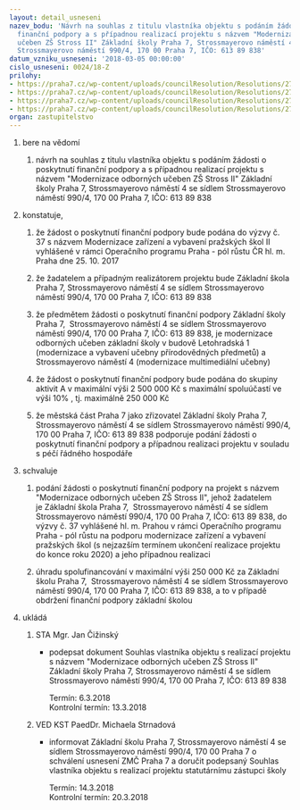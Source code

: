 ```yaml
---
layout: detail_usneseni
nazev_bodu: 'Návrh na souhlas z titulu vlastníka objektu s podáním žádosti o poskytnutí
  finanční podpory a s případnou realizací projektu s názvem "Modernizace odborných
  učeben ZŠ Stross II" Základní školy Praha 7, Strossmayerovo náměstí 4 se sídlem
  Strossmayerovo náměstí 990/4, 170 00 Praha 7, IČO: 613 89 838'
datum_vzniku_usneseni: '2018-03-05 00:00:00'
cislo_usneseni: 0024/18-Z
prilohy:
- https://praha7.cz/wp-content/uploads/councilResolution/Resolutions/27366/export/Duvodova_zprava~331243.docx
- https://praha7.cz/wp-content/uploads/councilResolution/Resolutions/27366/export/Souhlas_vlastnika_objektu~331242.docx
- https://praha7.cz/wp-content/uploads/councilResolution/Resolutions/27366/export/Usneseni_RMC_20_02_18~331241.pdf
- https://praha7.cz/wp-content/uploads/councilResolution/Resolutions/27366/export/export~332567.pdf
organ: zastupitelstvo
---
```

<ol class="urzList_view" id="urzList">
<li class="urzClass1" id=""><span name="1">bere na vědomí</span> 
<ol class="urzOlClass">
<li class="urzClass2" style="TEXT-ALIGN: left" id=""><span><p>návrh na souhlas z titulu vlastníka objektu s podáním žádosti o poskytnutí finanční podpory a s případnou realizací projektu s názvem "Modernizace odborných učeben ZŠ Stross II" Základní školy Praha 7, Strossmayerovo náměstí 4 se sídlem Strossmayerovo náměstí 990/4, 170 00 Praha 7, IČO: 613 89 838</p></span></li></ol></li>
<li class="urzClass1" id=""><span name="50">konstatuje,</span> 
<ol class="urzOlClass">
<li class="urzClass2" style="TEXT-ALIGN: left" id=""><span><p>že žádost o poskytnutí finanční podpory bude podána do výzvy č. 37 s názvem Modernizace zařízení a vybavení pražských škol II vyhlášené v rámci Operačního programu Praha - pól růstu ČR hl. m. Praha dne 25. 10. 2017 <br></p></span></li>
<li class="urzClass2" style="TEXT-ALIGN: left" id=""><span><p>že žadatelem a případným realizátorem projektu bude Základní škola Praha 7, Strossmayerovo náměstí 4 se sídlem Strossmayerovo náměstí 990/4, 170 00 Praha 7, IČO: 613 89 838<br></p></span></li>
<li class="urzClass2" style="TEXT-ALIGN: left" id=""><span><p>že předmětem žádosti o poskytnutí finanční podpory Základní školy Praha 7, &nbsp;Strossmayerovo náměstí 4 se sídlem Strossmayerovo náměstí 990/4, 170 00 Praha 7, IČO: 613 89 838, je modernizace odborných učeben základní školy v budově Letohradská 1 (modernizace a vybavení učebny přírodovědných předmetů) a Strossmayerovo náměstí 4 (modernizace multimediální učebny)<br></p></span></li>
<li class="urzClass2" style="TEXT-ALIGN: left" id=""><span><p>že žádost o poskytnutí finanční podpory bude podána do skupiny aktivit A v maximální výši 2 500 000 Kč s maximální spoluúčastí ve výši 10% , tj. maximálně 250 000 Kč</p></span></li>
<li class="urzClass2" style="TEXT-ALIGN: left" id=""><span><p>že městská část Praha 7 jako zřizovatel Základní školy Praha 7, Strossmayerovo náměstí 4&nbsp;se sídlem Strossmayerovo náměstí 990/4, 170 00 Praha 7, IČO: 613 89 838 podporuje podání žádosti o poskytnutí finanční podpory a případnou realizaci projektu v souladu s péčí řádného hospodáře</p></span></li></ol></li>
<li class="urzClass1" id=""><span name="24">schvaluje</span> 
<ol class="urzOlClass">
<li class="urzClass2" style="TEXT-ALIGN: left" id=""><span><p>podání žádosti o poskytnutí finanční podpory na projekt s názvem "Modernizace odborných učeben ZŠ Stross II", jehož žadatelem je&nbsp;Základní škola Praha 7, &nbsp;Strossmayerovo náměstí 4&nbsp;se sídlem Strossmayerovo náměstí 990/4, 170 00 Praha 7, IČO: 613 89 838, do výzvy č. 37 vyhlášené hl. m. Prahou v rámci Operačního programu Praha - pól růstu na podporu modernizace zařízení a vybavení pražských škol (s nejzazším termínem ukončení realizace projektu do konce roku 2020) a jeho případnou realizaci<br></p></span></li>
<li class="urzClass2" style="TEXT-ALIGN: left" id=""><span><p>úhradu spolufinancování v maximální výši 250 000 Kč za Základní školu Praha 7, &nbsp;Strossmayerovo náměstí 4&nbsp;se sídlem Strossmayerovo náměstí 990/4, 170 00 Praha 7, IČO: 613 89 838, a to v případě obdržení finanční podpory základní školou<br></p></span></li></ol></li><li class="urzClass1" id="urzUkoly"><span name="1">ukládá</span><ol class="urzOlClass"><li class="urzClass2"><span><p>STA Mgr. Jan Čižinský</p></span><ul class="urzUlClass"><li class="urzClass3"><span><p>podepsat dokument Souhlas vlastníka objektu s realizací projektu s názvem "Modernizace odborných učeben ZŠ Stross II" Základní školy Praha 7, Strossmayerovo náměstí 4 se sídlem Strossmayerovo náměstí 990/4, 170 00 Praha 7, IČO: 613 89 838</p></span><span class="urzUkolTermin">  Termín:&nbsp;6.3.2018</span><div class="urzUkolTermin">  Kontrolní termín:&nbsp;13.3.2018</div></li></ul></li><li class="urzClass2"><span><p>VED KST PaedDr. Michaela Strnadová</p></span><ul class="urzUlClass"><li class="urzClass3"><span><p>informovat Základní školu Praha 7, Strossmayerovo náměstí 4 se sídlem Strossmayerovo náměstí 990/4, 170 00 Praha 7 o schválení usnesení ZMČ Praha 7 a doručit podepsaný Souhlas vlastníka objektu s realizací projektu statutárnímu zástupci školy</p></span><span class="urzUkolTermin">  Termín:&nbsp;14.3.2018</span><div class="urzUkolTermin">  Kontrolní termín:&nbsp;20.3.2018</div></li></ul></li></ol></li>

</ol>